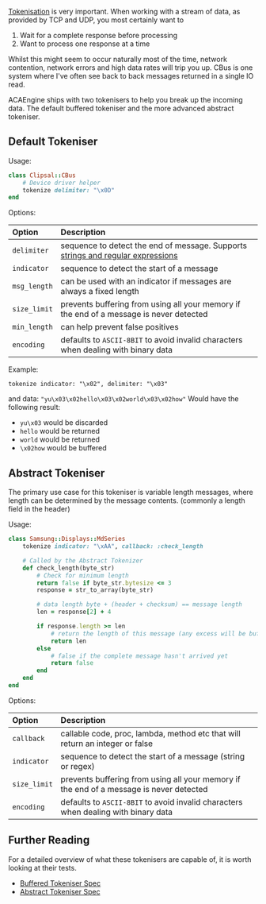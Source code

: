 [Tokenisation](https://en.wikipedia.org/wiki/Lexical_analysis) is very important. When working with a stream of data, as provided by TCP and UDP, you most certainly want to

1. Wait for a complete response before processing
2. Want to process one response at a time

Whilst this might seem to occur naturally most of the time, network contention, network errors and high data rates will trip you up. CBus is one system where I've often see back to back messages returned in a single IO read.

ACAEngine ships with two tokenisers to help you break up the incoming data. The default buffered tokeniser and the more advanced abstract tokeniser.

## Default Tokeniser

Usage:

```ruby
class Clipsal::CBus
    # Device driver helper
    tokenize delimiter: "\x0D"
end
```

Options:

| Option | Description |
| :---         |     :---     |
| `delimiter` | sequence to detect the end of message. Supports [strings and regular expressions](http://ruby-doc.org/core-2.2.0/String.html#method-i-split) |
| `indicator` | sequence to detect the start of a message |
| `msg_length` | can be used with an indicator if messages are always a fixed length |
| `size_limit` | prevents buffering from using all your memory if the end of a message is never detected |
| `min_length` | can help prevent false positives |
| `encoding` | defaults to `ASCII-8BIT` to avoid invalid characters when dealing with binary data |

Example:

`tokenize indicator: "\x02", delimiter: "\x03"`

and data: `"yu\x03\x02hello\x03\x02world\x03\x02how"`
Would have the following result:

* `yu\x03` would be discarded
* `hello` would be returned
* `world` would be returned
* `\x02how` would be buffered


## Abstract Tokeniser

The primary use case for this tokeniser is variable length messages, where length can be determined by the message contents. (commonly a length field in the header)

Usage:

```ruby
class Samsung::Displays::MdSeries
    tokenize indicator: "\xAA", callback: :check_length

    # Called by the Abstract Tokenizer
    def check_length(byte_str)
        # Check for minimum length
        return false if byte_str.bytesize <= 3
        response = str_to_array(byte_str)

        # data length byte + (header + checksum) == message length
        len = response[2] + 4

        if response.length >= len
            # return the length of this message (any excess will be buffered)
            return len
        else
            # false if the complete message hasn't arrived yet
            return false
        end
    end
end
```

Options:

| Option | Description |
| :---         |     :---     |
| `callback` | callable code, proc, lambda, method etc that will return an integer or false |
| `indicator` | sequence to detect the start of a message (string or regex) |
| `size_limit` | prevents buffering from using all your memory if the end of a message is never detected |
| `encoding` | defaults to `ASCII-8BIT` to avoid invalid characters when dealing with binary data |


## Further Reading

For a detailed overview of what these tokenisers are capable of, it is worth looking at their tests.

* [Buffered Tokeniser Spec](https://github.com/cotag/uv-rays/blob/master/spec/buffered_tokenizer_spec.rb)
* [Abstract Tokeniser Spec](https://github.com/cotag/uv-rays/blob/master/spec/abstract_tokenizer_spec.rb)
